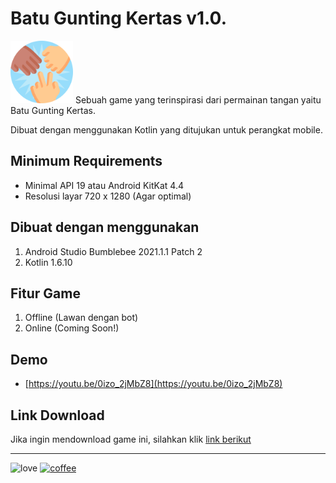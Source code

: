 # Batu Gunting Kertas v1.0.
<img src="https://github.com/novandi18/batu-gunting-kertas/blob/main/app/src/main/res/drawable/rock_paper_scissors.png" alt="Logo Aplikasi" width="100"/>
Sebuah game yang terinspirasi dari permainan tangan yaitu Batu Gunting Kertas.

Dibuat dengan menggunakan Kotlin yang ditujukan untuk perangkat mobile.

## Minimum Requirements

 - Minimal API 19 atau Android KitKat 4.4
 - Resolusi layar 720 x 1280 (Agar optimal)

## Dibuat dengan menggunakan

 1. Android Studio Bumblebee 2021.1.1 Patch 2
 2. Kotlin 1.6.10

## Fitur Game
 1. Offline (Lawan dengan bot)
 2. Online (Coming Soon!)

## Demo
 - [https://youtu.be/0izo_2jMbZ8](https://youtu.be/0izo_2jMbZ8)

## Link Download
Jika ingin mendownload game ini, silahkan klik [link berikut](https://drive.google.com/file/d/15WEqmD7OQdwSoSB-ZS25iwNDb0IG7qMc/view?usp=sharing)

---

![love](http://ForTheBadge.com/images/badges/built-with-love.svg)
[![coffee](https://www.buymeacoffee.com/assets/img/custom_images/orange_img.png)](https://www.buymeacoffee.com/novandiramadhan)
